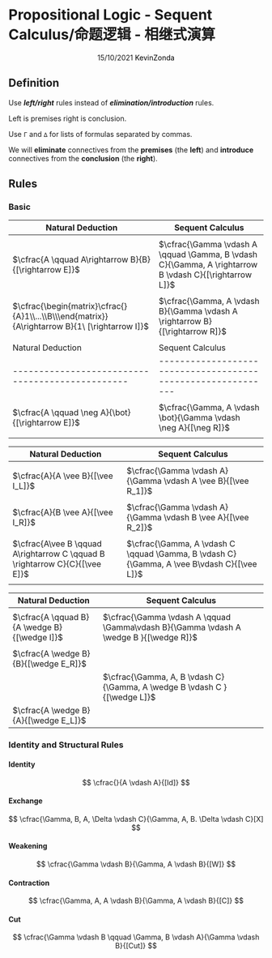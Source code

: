 # Propositional Logic - Sequent Calculus/命题逻辑 - 相继式演算

<center>
<span>15/10/2021</span>
<a style="text-decoration:none; color: black;" href="https://github.com/KevinZonda">KevinZonda</a>
</center>

## Definition

Use ***left/right*** rules instead of ***elimination/introduction*** rules.

Left is premises right is conclusion.

Use `Γ` and `∆` for lists of formulas separated by commas.

We will **eliminate** connectives from the **premises** (the **left**)
and **introduce** connectives from the **conclusion** (the **right**).

## Rules

### Basic

| Natural Deduction                                            | Sequent Calculus                                             |
| ------------------------------------------------------------ | ------------------------------------------------------------ |
|                                                              |                                                              |
| $\cfrac{A \qquad A\rightarrow B}{B}{[\rightarrow E]}$        | $\cfrac{\Gamma \vdash A \qquad \Gamma, B \vdash C}{\Gamma, A \rightarrow B \vdash C}{[\rightarrow L]}$ |
|                                                              |                                                              |
| $\cfrac{\begin{matrix}\cfrac{}{A}1\\...\\B\\\end{matrix}}{A\rightarrow B}{1\ [\rightarrow I]}$ | $\cfrac{\Gamma, A \vdash B}{\Gamma \vdash A \rightarrow B}{[\rightarrow R]}$ |
|                                                              |                                                              |
| Natural Deduction                                | Sequent Calculus                                             |
| ------------------------------------------------ | ------------------------------------------------------------ |
|                                                  |                                                              |
| $\cfrac{A \qquad \neg A}{\bot}{[\rightarrow E]}$ | $\cfrac{\Gamma, A \vdash \bot}{\Gamma \vdash \neg A}{[\neg R]}$ |
|                                                  |                                                              |

| Natural Deduction                                            | Sequent Calculus                                             |
| ------------------------------------------------------------ | ------------------------------------------------------------ |
|                                                              |                                                              |
| $\cfrac{A}{A \vee B}{[\vee I_L]}$                            | $\cfrac{\Gamma \vdash A}{\Gamma \vdash A \vee B}{[\vee R_1]}$ |
|                                                              |                                                              |
| $\cfrac{A}{B \vee A}{[\vee I_R]}$                            | $\cfrac{\Gamma \vdash A}{\Gamma \vdash B \vee A}{[\vee R_2]}$ |
|                                                              |                                                              |
| $\cfrac{A\vee B \qquad A\rightarrow C \qquad B \rightarrow C}{C}{[\vee E]}$ | $\cfrac{\Gamma, A \vdash C \qquad \Gamma, B \vdash C}{\Gamma, A \vee B\vdash C}{[\vee L]}$ |
|                                                              |                                                              |

| Natural Deduction                 | Sequent Calculus                                             |
| --------------------------------- | ------------------------------------------------------------ |
|||
|$\cfrac{A \qquad B}{A \wedge B}{[\wedge I]}$|$\cfrac{\Gamma \vdash A \qquad \Gamma\vdash B}{\Gamma \vdash A \wedge B }{[\wedge R]}$|
|||
|$\cfrac{A \wedge B}{B}{[\wedge E_R]}$||
||$\cfrac{\Gamma, A, B \vdash C}{\Gamma, A \wedge B \vdash C }{[\wedge L]}$|
|$\cfrac{A \wedge B}{A}{[\wedge E_L]}$||

### Identity and Structural Rules

#### Identity

$$
\cfrac{}{A \vdash A}{[Id]}
$$

#### Exchange

$$
\cfrac{\Gamma, B, A, \Delta \vdash C}{\Gamma, A, B. \Delta \vdash C}[X]
$$

#### Weakening

$$
\cfrac{\Gamma \vdash B}{\Gamma, A \vdash B}{[W]}
$$

#### Contraction

$$
\cfrac{\Gamma, A, A \vdash B}{\Gamma, A \vdash B}{[C]}
$$

#### Cut

$$
\cfrac{\Gamma \vdash B \qquad \Gamma, B \vdash A}{\Gamma \vdash B}{[Cut]}
$$
